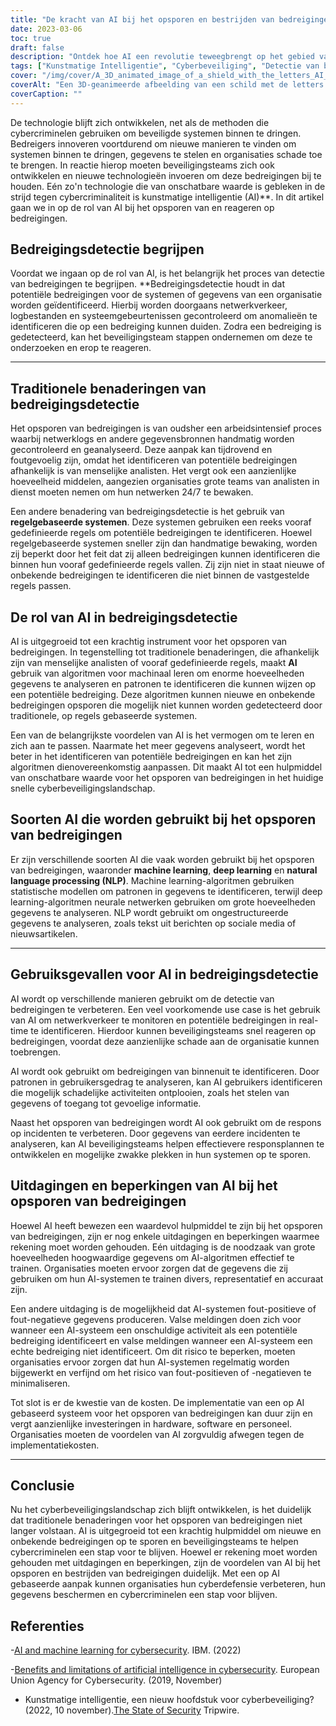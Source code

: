 ```yaml
---
title: "De kracht van AI bij het opsporen en bestrijden van bedreigingen"
date: 2023-03-06
toc: true
draft: false
description: "Ontdek hoe AI een revolutie teweegbrengt op het gebied van detectie en reactie op bedreigingen, en welke uitdagingen en beperkingen dit met zich meebrengt."
tags: ["Kunstmatige Intelligentie", "Cyberbeveiliging", "Detectie van bedreigingen", "Reactie op bedreiging", "Machinaal leren", "Diep Leren", "Natuurlijke taalverwerking", "AI-algoritmen", "Netwerkbeveiliging", "Gegevensbeveiliging", "Cyberverdediging", "Reactie op incidenten", "Bedreigingen van binnenuit", "Veiligheidsteams", "Controle in real time", "Regelgebaseerde systemen", "Cybercrime", "Kwetsbaarheden", "Adaptieve beveiliging", "Cyberweerbaarheid"]
cover: "/img/cover/A_3D_animated_image_of_a_shield_with_the_letters_AI_on_it.png"
coverAlt: "Een 3D-geanimeerde afbeelding van een schild met de letters AI erop, dat inkomende pijlen blokkeert die cyberdreigingen symboliseren."
coverCaption: ""
---
```


De technologie blijft zich ontwikkelen, net als de methoden die cybercriminelen gebruiken om beveiligde systemen binnen te dringen. Bedreigers innoveren voortdurend om nieuwe manieren te vinden om systemen binnen te dringen, gegevens te stelen en organisaties schade toe te brengen. In reactie hierop moeten beveiligingsteams zich ook ontwikkelen en nieuwe technologieën invoeren om deze bedreigingen bij te houden. Eén zo'n technologie die van onschatbare waarde is gebleken in de strijd tegen cybercriminaliteit is kunstmatige intelligentie (AI)**. In dit artikel gaan we in op de rol van AI bij het opsporen van en reageren op bedreigingen.

## Bedreigingsdetectie begrijpen

Voordat we ingaan op de rol van AI, is het belangrijk het proces van detectie van bedreigingen te begrijpen. **Bedreigingsdetectie houdt in dat potentiële bedreigingen voor de systemen of gegevens van een organisatie worden geïdentificeerd. Hierbij worden doorgaans netwerkverkeer, logbestanden en systeemgebeurtenissen gecontroleerd om anomalieën te identificeren die op een bedreiging kunnen duiden. Zodra een bedreiging is gedetecteerd, kan het beveiligingsteam stappen ondernemen om deze te onderzoeken en erop te reageren.

____

## Traditionele benaderingen van bedreigingsdetectie

Het opsporen van bedreigingen is van oudsher een arbeidsintensief proces waarbij netwerklogs en andere gegevensbronnen handmatig worden gecontroleerd en geanalyseerd. Deze aanpak kan tijdrovend en foutgevoelig zijn, omdat het identificeren van potentiële bedreigingen afhankelijk is van menselijke analisten. Het vergt ook een aanzienlijke hoeveelheid middelen, aangezien organisaties grote teams van analisten in dienst moeten nemen om hun netwerken 24/7 te bewaken.

Een andere benadering van bedreigingsdetectie is het gebruik van **regelgebaseerde systemen**. Deze systemen gebruiken een reeks vooraf gedefinieerde regels om potentiële bedreigingen te identificeren. Hoewel regelgebaseerde systemen sneller zijn dan handmatige bewaking, worden zij beperkt door het feit dat zij alleen bedreigingen kunnen identificeren die binnen hun vooraf gedefinieerde regels vallen. Zij zijn niet in staat nieuwe of onbekende bedreigingen te identificeren die niet binnen de vastgestelde regels passen.

## De rol van AI in bedreigingsdetectie

AI is uitgegroeid tot een krachtig instrument voor het opsporen van bedreigingen. In tegenstelling tot traditionele benaderingen, die afhankelijk zijn van menselijke analisten of vooraf gedefinieerde regels, maakt **AI** gebruik van algoritmen voor machinaal leren om enorme hoeveelheden gegevens te analyseren en patronen te identificeren die kunnen wijzen op een potentiële bedreiging. Deze algoritmen kunnen nieuwe en onbekende bedreigingen opsporen die mogelijk niet kunnen worden gedetecteerd door traditionele, op regels gebaseerde systemen.

Een van de belangrijkste voordelen van AI is het vermogen om te leren en zich aan te passen. Naarmate het meer gegevens analyseert, wordt het beter in het identificeren van potentiële bedreigingen en kan het zijn algoritmen dienovereenkomstig aanpassen. Dit maakt AI tot een hulpmiddel van onschatbare waarde voor het opsporen van bedreigingen in het huidige snelle cyberbeveiligingslandschap.

## Soorten AI die worden gebruikt bij het opsporen van bedreigingen

Er zijn verschillende soorten AI die vaak worden gebruikt bij het opsporen van bedreigingen, waaronder **machine learning**, **deep learning** en **natural language processing (NLP)**. Machine learning-algoritmen gebruiken statistische modellen om patronen in gegevens te identificeren, terwijl deep learning-algoritmen neurale netwerken gebruiken om grote hoeveelheden gegevens te analyseren. NLP wordt gebruikt om ongestructureerde gegevens te analyseren, zoals tekst uit berichten op sociale media of nieuwsartikelen.

_____

## Gebruiksgevallen voor AI in bedreigingsdetectie

AI wordt op verschillende manieren gebruikt om de detectie van bedreigingen te verbeteren. Een veel voorkomende use case is het gebruik van AI om netwerkverkeer te monitoren en potentiële bedreigingen in real-time te identificeren. Hierdoor kunnen beveiligingsteams snel reageren op bedreigingen, voordat deze aanzienlijke schade aan de organisatie kunnen toebrengen.

AI wordt ook gebruikt om bedreigingen van binnenuit te identificeren. Door patronen in gebruikersgedrag te analyseren, kan AI gebruikers identificeren die mogelijk schadelijke activiteiten ontplooien, zoals het stelen van gegevens of toegang tot gevoelige informatie.

Naast het opsporen van bedreigingen wordt AI ook gebruikt om de respons op incidenten te verbeteren. Door gegevens van eerdere incidenten te analyseren, kan AI beveiligingsteams helpen effectievere responsplannen te ontwikkelen en mogelijke zwakke plekken in hun systemen op te sporen.

## Uitdagingen en beperkingen van AI bij het opsporen van bedreigingen

Hoewel AI heeft bewezen een waardevol hulpmiddel te zijn bij het opsporen van bedreigingen, zijn er nog enkele uitdagingen en beperkingen waarmee rekening moet worden gehouden. Eén uitdaging is de noodzaak van grote hoeveelheden hoogwaardige gegevens om AI-algoritmen effectief te trainen. Organisaties moeten ervoor zorgen dat de gegevens die zij gebruiken om hun AI-systemen te trainen divers, representatief en accuraat zijn.

Een andere uitdaging is de mogelijkheid dat AI-systemen fout-positieve of fout-negatieve gegevens produceren. Valse meldingen doen zich voor wanneer een AI-systeem een onschuldige activiteit als een potentiële bedreiging identificeert en valse meldingen wanneer een AI-systeem een echte bedreiging niet identificeert. Om dit risico te beperken, moeten organisaties ervoor zorgen dat hun AI-systemen regelmatig worden bijgewerkt en verfijnd om het risico van fout-positieven of -negatieven te minimaliseren.

Tot slot is er de kwestie van de kosten. De implementatie van een op AI gebaseerd systeem voor het opsporen van bedreigingen kan duur zijn en vergt aanzienlijke investeringen in hardware, software en personeel. Organisaties moeten de voordelen van AI zorgvuldig afwegen tegen de implementatiekosten.

_____

## Conclusie

Nu het cyberbeveiligingslandschap zich blijft ontwikkelen, is het duidelijk dat traditionele benaderingen voor het opsporen van bedreigingen niet langer volstaan. AI is uitgegroeid tot een krachtig hulpmiddel om nieuwe en onbekende bedreigingen op te sporen en beveiligingsteams te helpen cybercriminelen een stap voor te blijven. Hoewel er rekening moet worden gehouden met uitdagingen en beperkingen, zijn de voordelen van AI bij het opsporen en bestrijden van bedreigingen duidelijk. Met een op AI gebaseerde aanpak kunnen organisaties hun cyberdefensie verbeteren, hun gegevens beschermen en cybercriminelen een stap voor blijven.

## Referenties
-[AI and machine learning for cybersecurity](https://www.ibm.com/security/artificial-intelligence). IBM. (2022)

-[Benefits and limitations of artificial intelligence in cybersecurity](https://www.enisa.europa.eu/topics/artificial-intelligence-and-cybersecurity/benefits-and-limitations). European Union Agency for Cybersecurity. (2019, November)

- Kunstmatige intelligentie, een nieuw hoofdstuk voor cyberbeveiliging? (2022, 10 november).[The State of Security](https://www.tripwire.com/state-of-security/artificial-intelligence-new-chapter-cybersecurity) Tripwire.

